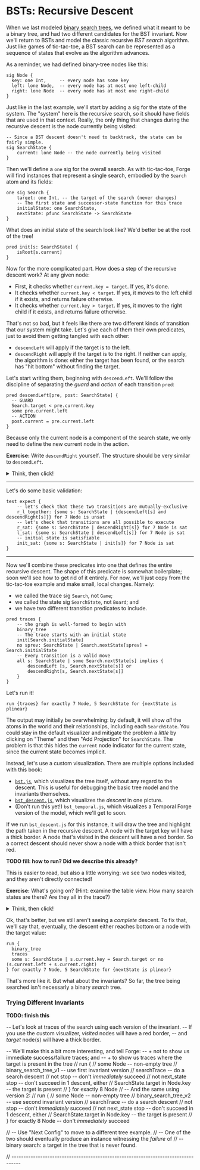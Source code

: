 # BSTs: Recursive Descent

When we last modeled [binary search trees](../bst/bst.md), we defined what it meant to be a binary tree, and had two different candidates for the BST invariant. Now we'll return to BSTs and model the classic recursive _BST search_ algorithm. Just like games of tic-tac-toe, a BST search can be represented as a sequence of states that evolve as the algorithm advances. 

As a reminder, we had defined binary-tree nodes like this:

```forge
sig Node {
  key: one Int,     -- every node has some key 
  left: lone Node,  -- every node has at most one left-child
  right: lone Node  -- every node has at most one right-child
}
```

Just like in the last example, we'll start by adding a sig for the state of the system. The "system" here is the recursive search, so it should have fields that are used in that context. Really, the only thing that changes during the recursive descent is the node currently being visited:

```forge
-- Since a BST descent doesn't need to backtrack, the state can be fairly simple.
sig SearchState {
    current: lone Node -- the node currently being visited
}
```

Then we'll define a `one` sig for the overall search. As with tic-tac-toe, Forge will find instances that represent a single search, embodied by the `Search` atom and its fields:

```forge
one sig Search {
    target: one Int, -- the target of the search (never changes)
    -- The first state and successor-state function for this trace
    initialState: one SearchState,
    nextState: pfunc SearchState -> SearchState
}
```

What does an initial state of the search look like? We'd better be at the root of the tree! 

```forge
pred init[s: SearchState] {    
    isRoot[s.current]
}
```

Now for the more complicated part. How does a step of the recursive descent work? At any given node:
* First, it checks whether `current.key = target`. If yes, it's done.
* It checks whether `current.key < target`. If yes, it moves to the left child if it exists, and returns failure otherwise.
* It checks whether `current.key > target`. If yes, it moves to the right child if it exists, and returns failure otherwise.

That's not so bad, but it feels like there are two different kinds of transition that our system might take. Let's give each of them their own predicates, just to avoid them getting tangled with each other: 
* `descendLeft` will apply if the target is to the left.
* `descendRight` will apply if the target is to the right.
If neither can apply, the algorithm is done: either the target has been found, or the search has "hit bottom" without finding the target.

Let's start writing them, beginning with `descendLeft`. We'll follow the discipline of separating the _guard_ and _action_ of each transition `pred`:

```forge
pred descendLeft[pre, post: SearchState] {
  -- GUARD 
  Search.target < pre.current.key
  some pre.current.left
  -- ACTION
  post.current = pre.current.left
}
```

Because only the current node is a component of the search state, we only need to define the new current node in the action.

**Exercise:** Write `descendRight` yourself. The structure should be very similar to `descendLeft`. 

<details>
<summary>Think, then click!</summary>

You might write something like this:

```forge
pred descendRight[pre, post: SearchState] {
  -- GUARD 
  Search.target > pre.current.key
  some pre.current.right
  -- ACTION
  post.current = pre.current.right
}
```
</details>

---

Let's do some basic validation:

```forge
test expect {
    -- let's check that these two transitions are mutually-exclusive
    r_l_together: {some s: SearchState | {descendLeft[s] and descendRight[s]}} for 7 Node is unsat
    -- let's check that transitions are all possible to execute
    r_sat: {some s: SearchState | descendRight[s]} for 7 Node is sat
    l_sat: {some s: SearchState | descendLeft[s]} for 7 Node is sat
    -- initial state is satisfiable
    init_sat: {some s: SearchState | init[s]} for 7 Node is sat
}
```

---

Now we'll combine these predicates into one that defines the entire recursive descent. The shape of this predicate is somewhat boilerplate; soon we'll see how to get rid of it entirely. For now, we'll just copy from the tic-tac-toe example and make small, local changes. Namely:
* we called the trace sig `Search`, not `Game`;
* we called the state sig `SearchState`, not `Board`; and 
* we have two different transition predicates to include.

```forge
pred traces {
    -- the graph is well-formed to begin with
    binary_tree
    -- The trace starts with an initial state
    init[Search.initialState]
    no sprev: SearchState | Search.nextState[sprev] = Search.initialState
    -- Every transition is a valid move
    all s: SearchState | some Search.nextState[s] implies {
        descendLeft [s, Search.nextState[s]] or 
        descendRight[s, Search.nextState[s]]
    }
}
```

Let's run it!

```forge
run {traces} for exactly 7 Node, 5 SearchState for {nextState is plinear}
```

The output may initially be overwhelming: by default, it will show _all_ the atoms in the world and their relationships, including each `SearchState`. You could stay in the default visualizer and mitigate the problem a _little_ by clicking on "Theme" and then "Add Projection" for `SearchState`. The problem is that this hides the `current` node indicator for the current state, since the current state becomes implicit. 

Instead, let's use a custom visualization. There are multiple options included with this book:
* [`bst.js`](./bst.js), which visualizes the tree itself, without any regard to the descent. This is useful for debugging the basic tree model and the invariants themselves.
* [`bst_descent.js`](./bst_descent.js), which visualizes the _descent_ in one picture. 
* (Don't run this yet!) `bst_temporal.js`, which visualizes a Temporal Forge version of the model, which we'll get to soon.

If we run `bst_descent.js` for this instance, it will draw the tree and highlight the path taken in the recursive descent. A node with the target key will have a thick border. A node that's visited in the descent will have a red border. So a correct descent should never show a node with a thick border that isn't red. 

**TODO fill: how to run? Did we describe this already?**

This is easier to read, but also a little worrying: we see two nodes visited, and they aren't directly connected! 

**Exercise:** What's going on? (Hint: examine the table view. How many search states are there? Are they all in the trace?)

<details>
<summary>Think, then click!</summary>

The problem is that we allowed `SearchState` atoms to exist without being used in the trace. The visualizer script is highlighting a node that _any_ `SearchState` uses. So we have two options: 
* change the visualizer script to only look at states reachable from the first one; or
* add a constraint that forces all `SearchState` atoms to be used. 

We'll go for the second fix, adding this line to the `traces` predicate:

```forge
-- All SearchStates are used
SearchState in (Search.initialState + Search.initialState.^(Search.nextState))
```

</details>

Ok, that's better, but we still aren't seeing a _complete_ descent. To fix that, we'll say that, eventually, the descent either reaches bottom or a node with the target value:

```alloy
run {
  binary_tree 
  traces
  some s: SearchState | s.current.key = Search.target or no (s.current.left + s.current.right)
} for exactly 7 Node, 5 SearchState for {nextState is plinear}
```

That's more like it. But what about the invariants? So far, the tree being searched isn't necessarly a binary _search_ tree.

### Trying Different Invariants 

**TODO: finish this**

-- Let's look at traces of the search using each version of the invariant. 
-- If you use the custom visualizer, *visited* nodes will have a red border, 
-- and *target* node(s) will have a thick border.

-- We'll make this a bit more interesting, and tell Forge:
--   + not to show us immediate success/failure traces; and
--   + to show us traces where the target is present in the tree
// run {
//   some Node             -- non-empty tree
//   binary_search_tree_v1 -- use first invariant version
//   searchTrace           -- do a search descent
//   not stop              -- don't *immediately* succeed 
//   not next_state stop   -- don't succeed in 1 descent, either
//   SearchState.target in Node.key -- the target is present
// } for exactly 8 Node
// -- And the same using version 2:
// run {
//   some Node             -- non-empty tree
//   binary_search_tree_v2 -- use second invariant version
//   searchTrace           -- do a search descent
//   not stop              -- don't *immediately* succeed 
//   not next_state stop   -- don't succeed in 1 descent, either
//   SearchState.target in Node.key -- the target is present
// } for exactly 8 Node    -- don't *immediately* succeed 

// -- Use "Next Config" to move to a different tree example.
// -- One of the two should eventually produce an instance witnessing the _failure_ of 
// -- binary search: a target in the tree that is never found.

// ----------------------------------------------------------------------------------


